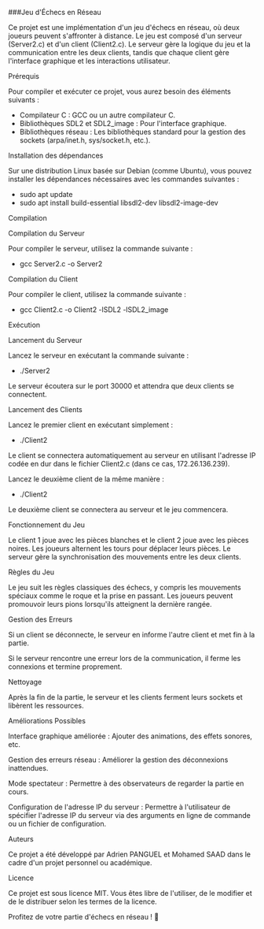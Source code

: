 ###Jeu d'Échecs en Réseau

Ce projet est une implémentation d'un jeu d'échecs en réseau, où deux joueurs peuvent s'affronter à distance. Le jeu est composé d'un serveur (Server2.c) et d'un client (Client2.c). Le serveur gère la logique du jeu et la communication entre les deux clients, tandis que chaque client gère l'interface graphique et les interactions utilisateur.


Prérequis

Pour compiler et exécuter ce projet, vous aurez besoin des éléments suivants :

- Compilateur C : GCC ou un autre compilateur C.
- Bibliothèques SDL2 et SDL2_image : Pour l'interface graphique.
- Bibliothèques réseau : Les bibliothèques standard pour la gestion des sockets (arpa/inet.h, sys/socket.h, etc.).


Installation des dépendances

Sur une distribution Linux basée sur Debian (comme Ubuntu), vous pouvez installer les dépendances nécessaires avec les commandes suivantes :

- sudo apt update
- sudo apt install build-essential libsdl2-dev libsdl2-image-dev


Compilation

Compilation du Serveur

Pour compiler le serveur, utilisez la commande suivante :

- gcc Server2.c -o Server2

Compilation du Client

Pour compiler le client, utilisez la commande suivante :

- gcc Client2.c -o Client2 -lSDL2 -lSDL2_image


Exécution

Lancement du Serveur

Lancez le serveur en exécutant la commande suivante :

- ./Server2

Le serveur écoutera sur le port 30000 et attendra que deux clients se connectent.

Lancement des Clients

Lancez le premier client en exécutant simplement :

- ./Client2

Le client se connectera automatiquement au serveur en utilisant l'adresse IP codée en dur dans le fichier Client2.c (dans ce cas, 172.26.136.239).

Lancez le deuxième client de la même manière :

- ./Client2

Le deuxième client se connectera au serveur et le jeu commencera.


Fonctionnement du Jeu

Le client 1 joue avec les pièces blanches et le client 2 joue avec les pièces noires. Les joueurs alternent les tours pour déplacer leurs pièces. Le serveur gère la synchronisation des mouvements entre les deux clients.


Règles du Jeu

Le jeu suit les règles classiques des échecs, y compris les mouvements spéciaux comme le roque et la prise en passant. Les joueurs peuvent promouvoir leurs pions lorsqu'ils atteignent la dernière rangée.


Gestion des Erreurs

Si un client se déconnecte, le serveur en informe l'autre client et met fin à la partie.

Si le serveur rencontre une erreur lors de la communication, il ferme les connexions et termine proprement.


Nettoyage

Après la fin de la partie, le serveur et les clients ferment leurs sockets et libèrent les ressources.


Améliorations Possibles

Interface graphique améliorée : Ajouter des animations, des effets sonores, etc.


Gestion des erreurs réseau : Améliorer la gestion des déconnexions inattendues.

Mode spectateur : Permettre à des observateurs de regarder la partie en cours.

Configuration de l'adresse IP du serveur : Permettre à l'utilisateur de spécifier l'adresse IP du serveur via des arguments en ligne de commande ou un fichier de configuration.


Auteurs

Ce projet a été développé par Adrien PANGUEL et Mohamed SAAD dans le cadre d'un projet personnel ou académique.

Licence

Ce projet est sous licence MIT. Vous êtes libre de l'utiliser, de le modifier et de le distribuer selon les termes de la licence.

Profitez de votre partie d'échecs en réseau ! 🎉
